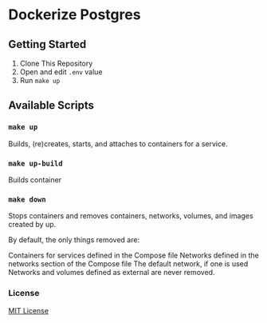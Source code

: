 # Dockerize Postgres

## Getting Started

1. Clone This Repository
2. Open and edit `.env` value
3. Run `make up`

## Available Scripts

### `make up`

Builds, (re)creates, starts, and attaches to containers for a service.

### `make up-build`

Builds container

### `make down`

Stops containers and removes containers, networks, volumes, and images created by up.

By default, the only things removed are:

Containers for services defined in the Compose file
Networks defined in the networks section of the Compose file
The default network, if one is used
Networks and volumes defined as external are never removed.

### License

[MIT License](https://github.com/haricnugraha/docker-postgres/blob/master/LICENSE)
